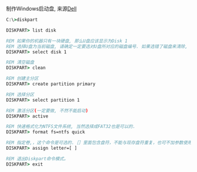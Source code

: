 制作Windows启动盘, 来源[Dell](http://zh.community.dell.com/techcenter/b/weblog/archive/2011/09/05/usb-key-windows-7-installation)

```bat
C:\>diskpart

DISKPART> list disk

REM 如果你的机器只有一块硬盘, 那么U盘应该显示为Disk 1
REM 选择U盘为当前磁盘, 请确定一定要选对U盘所对应的磁盘编号. 如果选错了磁盘来清除, 下面的命令可是HOLD不住的哦.
DISKPART> select disk 1

REM 清空磁盘
DISKPART> clean

REM 创建主分区
DISKPART> create partition primary

REM 选择分区
DISKPART> select partition 1

REM 激活分区(一定要做, 不然不能启动)
DISKPART> active

REM 快速格式化为NTFS文件系统, 当然选择成FAT32也是可以的.
DISKPART> format fs=ntfs quick

REM 指定卷,，这个命令是可选的.［］里面包含盘符，不能与现存盘符重复，也可不加参数使用默认。
DISKPART> assign letter=[ ]

REM 退出Diskpart命令模式。
DISKPART> exit
```